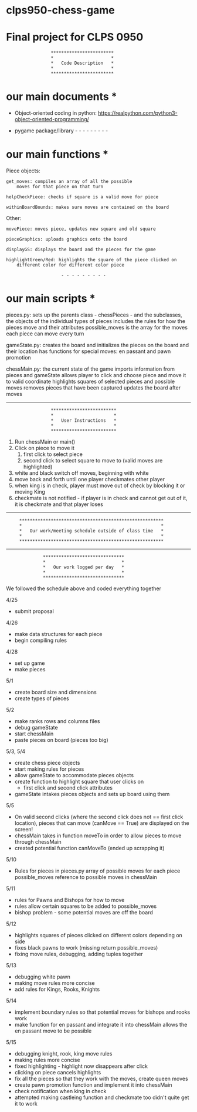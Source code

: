 # clps950-chess-game
# Final project for CLPS 0950

                     ************************
                     *                      *
                     *   Code Description   *
                     *                      *
                     ************************

# our main documents *

- Object-oriented coding in python: https://realpython.com/python3-object-oriented-programming/

- pygame package/library 
                         - - - - - - - - -

# our main functions *

Piece objects: 
    
    get_moves: compiles an array of all the possible 
        moves for that piece on that turn 

    helpCheckPiece: checks if square is a valid move for piece

    withinBoardBounds: makes sure moves are contained on the board

Other: 

    movePiece: moves piece, updates new square and old square 

    pieceGraphics: uploads graphics onto the board

    displayGS: displays the board and the pieces for the game 

    highlightGreen/Red: highlights the square of the piece clicked on
        different color for different color piece

                         - - - - - - - - -

# our main scripts *

pieces.py:
sets up the parents class - chessPieces - and the subclasses, 
the objects of the individual types of pieces
includes the rules for how the pieces move and their attributes 
possible_moves is the array for the moves each piece can move every turn 

gameState.py:
creates the board and initializes the pieces on the 
board and their location 
has functions for special moves: en passant and pawn promotion

chessMain.py:
the current state of the game
imports information from pieces and gameState
allows player to click and choose piece and move it to valid coordinate
highlights squares of selected pieces and possible moves 
removes pieces that have been captured 
updates the board after moves 


- - - - - - - - - - - - - - - - - - - - - - - - - - - - - - - - - - - - - -

                     *************************
                     *                       *
                     *   User Instructions   *
                     *                       *
                     *************************

1. Run chessMain or main()
2. Click on piece to move it
   1. first click to select piece
   2. second click to select square to move to (valid moves are highlighted) 
3. white and black switch off moves, beginning with white 
4. move back and forth until one player checkmates other player
5. when king is in check, player must move out of check by blocking it or moving King
6. checkmate is not notified - if player is in check and cannot get out of it, 
   it is checkmate and that player loses

- - - - - - - - - - - - - - - - - - - - - - - - - - - - - - - - - - - - - -

         *******************************************************
         *                                                     *
         *   Our work/meeting schedule outside of class time   *
         *                                                     *
         *******************************************************

                           

- - - - - - - - - - - - - - - - - - - - - - - - - - - - - - - - - - - - - -

                  *******************************
                  *                             *
                  *   Our work logged per day   *
                  *                             *
                  *******************************

We followed the schedule above and coded everything together

4/25
- submit proposal

4/26
- make data structures for each piece
- begin compiling rules

4/28
- set up game 
- make pieces

5/1
- create board size and dimensions
- create types of pieces

5/2
- make ranks rows and columns files
- debug gameState
- start chessMain
- paste pieces on board (pieces too big)

5/3, 5/4
- create chess piece objects
- start making rules for pieces 
- allow gameState to accommodate pieces objects 
- create function to highlight square that user clicks on 
  - first click and second click attributes 
- gameState intakes pieces objects and sets up board using them

5/5
- On valid second clicks (where the second click does not == first click location), 
  pieces that can move (canMove == True) are displayed on the screen!
- chessMain takes in function moveTo in order to allow pieces to move
  through chessMain
- created potential function canMoveTo (ended up scrapping it)

5/10
- Rules for pieces in pieces.py array of possible moves for each piece 
  possible_moves reference to possible moves in chessMain

5/11
- rules for Pawns and Bishops for how to move
- rules allow certain squares to be added to possible_moves 
- bishop problem - some potential moves are off the board

5/12 
- highlights squares of pieces clicked on different colors
  depending on side 
- fixes black pawns to work (missing return possible_moves)
- fixing move rules, debugging, adding tuples together 

5/13
- debugging white pawn
- making move rules more concise 
- add rules for Kings, Rooks, Knights

5/14
- implement boundary rules so that potential moves for bishops and rooks work 
- make function for en passant and integrate it into chessMain 
  allows the en passant move to be possible

5/15 
- debugging knight, rook, king move rules 
- making rules more concise 
- fixed highlighting - highlight now disappears after click 
- clicking on piece cancels highlights 
- fix all the pieces so that they work with the moves, create queen moves
- create pawn promotion function and implement it into chessMain
- check notification when king in check 
- attempted making castleing function and checkmate too
    didn't quite get it to work 